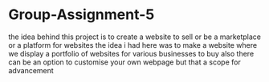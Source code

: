 # Group-Assignment-5
the idea behind this project is to create a website to sell or be a marketplace or a platform for websites
the idea i had here was to make a website where we display a portfolio of websites for various businesses to buy 
also there can be an option to customise your own webpage but that a scope for advancement
